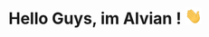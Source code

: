 # Hello Guys, im Alvian ! <img src="https://raw.githubusercontent.com/wgnalvian/wgnalvian/main/wave.gif" width="30px">



<!---
wgnalvian/wgnalvian is a ✨ special ✨ repository because its `README.md` (this file) appears on your GitHub profile.
You can click the Preview link to take a look at your changes.
--->
